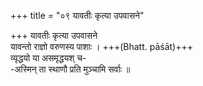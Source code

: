 +++
title = "०९ यावतीः कृत्या उपवासने"

+++
यावतीः कृत्या उपवासने  
यावन्तो राज्ञो वरुणस्य पाशाः । +++(Bhatt. pāśāt)+++  
व्यृद्धयो या असमृद्धयश् च-  
-अस्मिन् ता स्थाणौ प्रति मुञ्चामि सर्वाः ॥